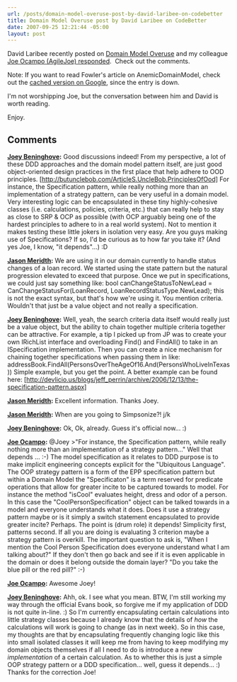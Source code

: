 ```yaml
---
url: /posts/domain-model-overuse-post-by-david-laribee-on-codebetter
title: Domain Model Overuse post by David Laribee on CodeBetter
date: 2007-09-25 12:21:44 -05:00
layout: post
---
```


David Laribee recently posted on [Domain Model Overuse](http://codebetter.com/blogs/david_laribee/archive/2007/09/24/domain-model-overuse.aspx) and my colleague [Joe Ocampo (AgileJoe) responded](http://codebetter.com/blogs/david_laribee/archive/2007/09/24/domain-model-overuse.aspx#comments).  Check out the comments.

Note: If you want to read Fowler's article on AnemicDomainModel, check out the [cached version on Google](http://64.233.169.104/search?q=cache:biq9rdhXyz4J:martinfowler.com/bliki/AnemicDomainModel.html+anemic+domain+model&hl=en&client=firefox-a&gl=us&strip=1), since the entry is down.

I'm not worshipping Joe, but the conversation between him and David is worth reading.

Enjoy.

## Comments

**[Joey Beninghove](#118 "2007-09-25 16:53:16"):** Good discussions indeed! From my perspective, a lot of these DDD approaches and the domain model pattern itself, are just good object-oriented design practices in the first place that help adhere to OOD principles. [http://butunclebob.com/ArticleS.UncleBob.PrinciplesOfOod] For instance, the Specification pattern, while really nothing more than an implementation of a strategy pattern, can be very useful in a domain model. Very interesting logic can be encapsulated in these tiny highly-cohesive classes (i.e. calculations, policies, criteria, etc.) that can really help to stay as close to SRP & OCP as possible (with OCP arguably being one of the hardest principles to adhere to in a real world system). Not to mention it makes testing these little jokers in isolation very easy. Are you guys making use of Specifications? If so, I'd be curious as to how far you take it? (And yes Joe, I know, "it depends"...) :D

**[Jason Meridth](#119 "2007-09-25 17:08:12"):** We are using it in our domain currently to handle status changes of a loan record. We started using the state pattern but the natural progression elevated to exceed that purpose. Once we put in specifications, we could just say something like: bool canChangeStatusToNewLead = CanChangeStatusFor(LoanRecord, LoanRecordStatusType.NewLead); this is not the exact syntax, but that's how we're using it. You mention criteria. Wouldn't that just be a value object and not really a specification.

**[Joey Beninghove](#120 "2007-09-25 17:17:50"):** Well, yeah, the search criteria data itself would really just be a value object, but the ability to chain together multiple criteria together can be attractive. For example, a tip I picked up from JP was to create your own IRichList interface and overloading Find() and FindAll() to take in an ISpecification implementation. Then you can create a nice mechanism for chaining together specifications when passing them in like: addressBook.FindAll(PersonsOverTheAgeOf16.And(PersonsWhoLiveInTexas)) Simple example, but you get the point. A better example can be found here: [http://devlicio.us/blogs/jeff_perrin/archive/2006/12/13/the-specification-pattern.aspx]

**[Jason Meridth](#121 "2007-09-25 17:27:39"):** Excellent information. Thanks Joey.

**[Jason Meridth](#122 "2007-09-25 17:28:11"):** When are you going to Simpsonize?! j/k

**[Joey Beninghove](#123 "2007-09-25 17:52:24"):** Ok, Ok, already. Guess it's official now... :)

**[Joe Ocampo](#124 "2007-09-25 18:09:25"):** @Joey >"For instance, the Specification pattern, while really nothing more than an implementation of a strategy pattern..." Well that depends ... :-) The model specification as it relates to DDD purpose is to make implicit engineering concepts explicit for the "Ubiquitous Language". The OOP strategy pattern is a form of the EPP specification pattern but within a Domain Model the "Specificaton" is a term reserved for predicate operations that allow for greater incite to be captured towards to model. For instance the method "isCool" evaluates height, dress and odor of a person. In this case the "CoolPersonSpecification" object can be talked towards in a model and everyone understands what it does. Does it use a strategy pattern maybe or is it simply a switch statement encapsulated to provide greater incite? Perhaps. The point is (drum role) it depends! Simplicity first, patterns second. If all you are doing is evaluating 3 criterion maybe a strategy pattern is overkill. The important question to ask is, "When I mention the Cool Person Specification does everyone understand what I am talking about?" If they don't then go back and see if it is even applicable in the domain or does it belong outside the domain layer? "Do you take the blue pill or the red pill?" :-)

**[Joe Ocampo](#125 "2007-09-25 18:23:15"):** Awesome Joey!

**[Joey Beninghove](#126 "2007-09-25 18:24:24"):** Ahh, ok. I see what you mean. BTW, I'm still working my way through the official Evans book, so forgive me if my application of DDD is not quite in-line. :) So I'm currently encapsulating certain calculations into little strategy classes because I already know that the details of *how* the calculations will work is going to change (as in next week). So in this case, my thoughts are that by encapsulating frequently changing logic like this into small isolated classes it will keep me from having to keep modifying my domain objects themselves if all I need to do is introduce a new *implementation* of a certain calculation. As to whether this is just a simple OOP strategy pattern or a DDD specification... well, guess it depends... :) Thanks for the correction Joe!
